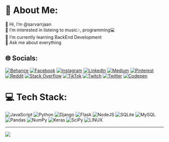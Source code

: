 # 💫 About Me:
👋 Hi, I’m @sarvarrjaan<br>👀 I’m interested in listeing to music🎶, programming💻<br>🌱 I’m currently learning BackEnd Development<br>💬 Ask me about everything


## 🌐 Socials:
[![Behance](https://img.shields.io/badge/Behance-1769ff?logo=behance&logoColor=white)](https://behance.net/sarvarrjaan) [![Facebook](https://img.shields.io/badge/Facebook-%231877F2.svg?logo=Facebook&logoColor=white)](https://facebook.com/sarvarrjaan) [![Instagram](https://img.shields.io/badge/Instagram-%23E4405F.svg?logo=Instagram&logoColor=white)](https://instagram.com/sarvarrjaan) [![LinkedIn](https://img.shields.io/badge/LinkedIn-%230077B5.svg?logo=linkedin&logoColor=white)](https://linkedin.com/in/sarvarrjaan) [![Medium](https://img.shields.io/badge/Medium-12100E?logo=medium&logoColor=white)](https://medium.com/@sarvarrjaan) [![Pinterest](https://img.shields.io/badge/Pinterest-%23E60023.svg?logo=Pinterest&logoColor=white)](https://pinterest.com/sarvarrjaan) [![Reddit](https://img.shields.io/badge/Reddit-%23FF4500.svg?logo=Reddit&logoColor=white)](https://reddit.com/user/sarvarrjaan) [![Stack Overflow](https://img.shields.io/badge/-Stackoverflow-FE7A16?logo=stack-overflow&logoColor=white)](https://stackoverflow.com/users/21719220) [![TikTok](https://img.shields.io/badge/TikTok-%23000000.svg?logo=TikTok&logoColor=white)](https://tiktok.com/@sarvartr7) [![Twitch](https://img.shields.io/badge/Twitch-%239146FF.svg?logo=Twitch&logoColor=white)](https://twitch.tv/sarvarrjaan) [![Twitter](https://img.shields.io/badge/Twitter-%231DA1F2.svg?logo=Twitter&logoColor=white)](https://twitter.com/sarvarrjaan) [![Codepen](https://img.shields.io/badge/Codepen-000000?style=for-the-badge&logo=codepen&logoColor=white)](https://codepen.io/sarvarrjaan) 

# 💻 Tech Stack:
![JavaScript](https://img.shields.io/badge/javascript-%23323330.svg?style=for-the-badge&logo=javascript&logoColor=%23F7DF1E) ![Python](https://img.shields.io/badge/python-3670A0?style=for-the-badge&logo=python&logoColor=ffdd54) ![Django](https://img.shields.io/badge/django-%23092E20.svg?style=for-the-badge&logo=django&logoColor=white) ![Flask](https://img.shields.io/badge/flask-%23000.svg?style=for-the-badge&logo=flask&logoColor=white) ![NodeJS](https://img.shields.io/badge/node.js-6DA55F?style=for-the-badge&logo=node.js&logoColor=white) ![SQLite](https://img.shields.io/badge/sqlite-%2307405e.svg?style=for-the-badge&logo=sqlite&logoColor=white) ![MySQL](https://img.shields.io/badge/mysql-%2300f.svg?style=for-the-badge&logo=mysql&logoColor=white) ![Pandas](https://img.shields.io/badge/pandas-%23150458.svg?style=for-the-badge&logo=pandas&logoColor=white) ![NumPy](https://img.shields.io/badge/numpy-%23013243.svg?style=for-the-badge&logo=numpy&logoColor=white) ![Keras](https://img.shields.io/badge/Keras-%23D00000.svg?style=for-the-badge&logo=Keras&logoColor=white) ![SciPy](https://img.shields.io/badge/SciPy-%230C55A5.svg?style=for-the-badge&logo=scipy&logoColor=%white) ![LINUX](https://img.shields.io/badge/Linux-FCC624?style=for-the-badge&logo=linux&logoColor=black)

---
[![](https://visitcount.itsvg.in/api?id=sarvarrjaan&icon=5&color=1)](https://visitcount.itsvg.in)

<!-- Proudly created with GPRM ( https://gprm.itsvg.in ) -->
